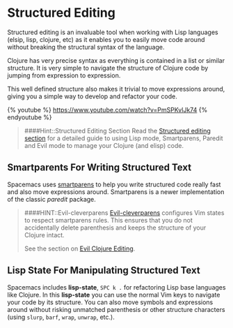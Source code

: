 # Structured Editing

Structured editing is an invaluable tool when working with Lisp languages (elsip, lisp, clojure, etc) as it enables you to easily move code around without breaking the structural syntax of the language.

Clojure has very precise syntax as everything is contained in a list or similar structure.  It is very simple to navigate the structure of Clojure code by jumping from expression to expression.

This well defined structure also makes it trivial to move expressions around, giving you a simple way to develop and refactor your code.

{% youtube %}
https://www.youtube.com/watch?v=PmSPKvlJk74
{% endyoutube %}

> ####Hint::Structured Editing Section
> Read the [Structured editing section](/structured-editing/) for a detailed guide to using Lisp mode, Smartparens, Paredit and Evil mode to manage your Clojure (and elisp) code.


## Smartparents For Writing Structured Text

Spacemacs uses [smartparens](https://github.com/Fuco1/smartparens) to help you write structured code really fast and also move expressions around.  Smartparens is a newer implementation of the classic _paredit_ package.

> ####HINT::Evil-cleverparens
> [Evil-cleverparens](https://github.com/luxbock/evil-cleverparens) configures Vim states to respect smartparens rules. This ensures that you do not accidentally delete parenthesis and keeps the structure of your Clojure intact.
>
> See the section on [Evil Clojure Editing](/install-spacemacs/evil-structural-editing.html).

## Lisp State For Manipulating Structured Text

Spacemacs includes **lisp-state**, `SPC k .` for refactoring Lisp base languages like Clojure.  In this **lisp-state** you can use the normal Vim keys to navigate your code by its structure.  You can also move symbols and expressions around without risking unmatched parenthesis or other structure characters (using `slurp`, `barf`, `wrap`, `unwrap`, etc.).
